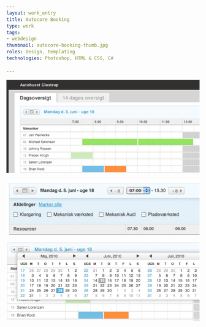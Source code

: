 ```yaml
---
layout: work_entry
title: Autocore Booking
type: work
tags:
- webdesign
thumbnail: autocore-booking-thumb.jpg
roles: Design, templating
technologies: Photoshop, HTML & CSS, C#

---
```


<p><img src="/images/work/2010-06-15_autocore_1.jpg" class="illustration" title="Screenshot 1" alt="Screenshot 1" /></p>

<p><img src="/images/work/2010-06-15_autocore_2.jpg" class="illustration" title="Screenshot 2" alt="Screenshot 2" /></p>

<p><img src="/images/work/2010-06-15_autocore_3.jpg" class="illustration" title="Screenshot 3" alt="Screenshot 3" /></p>